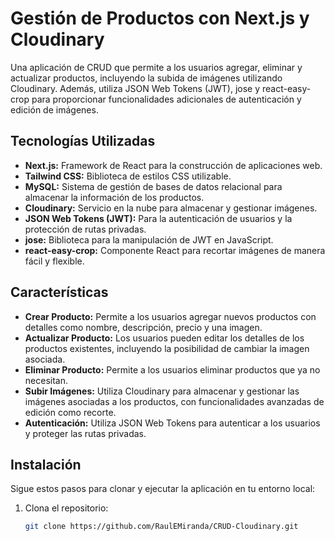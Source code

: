 # Gestión de Productos con Next.js y Cloudinary

Una aplicación de CRUD que permite a los usuarios agregar, eliminar y actualizar productos, incluyendo la subida de imágenes utilizando Cloudinary. Además, utiliza JSON Web Tokens (JWT), jose y react-easy-crop para proporcionar funcionalidades adicionales de autenticación y edición de imágenes.

## Tecnologías Utilizadas

- **Next.js:** Framework de React para la construcción de aplicaciones web.
- **Tailwind CSS:** Biblioteca de estilos CSS utilizable.
- **MySQL:** Sistema de gestión de bases de datos relacional para almacenar la información de los productos.
- **Cloudinary:** Servicio en la nube para almacenar y gestionar imágenes.
- **JSON Web Tokens (JWT):** Para la autenticación de usuarios y la protección de rutas privadas.
- **jose:** Biblioteca para la manipulación de JWT en JavaScript.
- **react-easy-crop:** Componente React para recortar imágenes de manera fácil y flexible.

## Características

- **Crear Producto:** Permite a los usuarios agregar nuevos productos con detalles como nombre, descripción, precio y una imagen.
- **Actualizar Producto:** Los usuarios pueden editar los detalles de los productos existentes, incluyendo la posibilidad de cambiar la imagen asociada.
- **Eliminar Producto:** Permite a los usuarios eliminar productos que ya no necesitan.
- **Subir Imágenes:** Utiliza Cloudinary para almacenar y gestionar las imágenes asociadas a los productos, con funcionalidades avanzadas de edición como recorte.
- **Autenticación:** Utiliza JSON Web Tokens para autenticar a los usuarios y proteger las rutas privadas.

## Instalación

Sigue estos pasos para clonar y ejecutar la aplicación en tu entorno local:

1. Clona el repositorio:
   ```bash
   git clone https://github.com/RaulEMiranda/CRUD-Cloudinary.git
